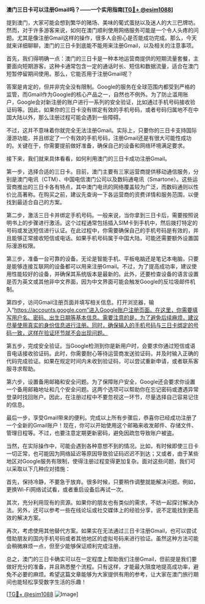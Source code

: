 **澳门三日卡可以注册Gmail吗？——一个实用指南[[TG💪+ @esim1088](https://t.me/s/esim1088)]**

提到澳门，大家可能会想到繁华的赌场、美味的葡式蛋挞以及迷人的大三巴牌坊。然而，对于许多游客来说，如何在澳门顺利使用网络服务可能是一个令人头疼的问题。尤其是像注册Gmail这样的操作，很多人会担心是否能成功完成。那么，今天就来详细聊聊，澳门的三日卡到底能不能用来注册Gmail，以及相关的注意事项。

首先，我们得明确一点：澳门的三日卡是一种本地运营商提供的短期流量套餐，主要面向短期游客。这种卡通常包含一定的通话时长、短信和数据流量，适合在澳门短暂停留期间使用。那么，它能否用于注册Gmail呢？

答案是肯定的，但并非完全没有限制。Google的服务在全球范围内都受到严格的监管，而Gmail作为Google的核心产品之一，自然也不例外。为了防止滥用账户，Google会对新注册的账户进行一系列的安全验证，比如通过手机号码接收验证码等。因此，如果你的三日卡没有绑定有效的手机号码，或者号码归属地不在中国大陆以外，那么注册过程可能会遇到一些障碍。

不过，这并不意味着你就完全无法注册Gmail。实际上，只要你的三日卡支持国际漫游功能，并且绑定了一个有效的手机号码，注册Gmail还是有很大可能性成功的。关键在于，你需要提前做好准备，确保自己的设备和网络环境满足要求。

接下来，我们就来具体看看，如何利用澳门的三日卡成功注册Gmail。

第一步，选择合适的三日卡。目前，澳门主要有三家运营商提供移动通信服务，分别是澳门电讯（CTM）、中国电信澳门公司以及数码通电讯（Smartone）。这些运营商推出的三日卡各有特点，其中澳门电讯的网络覆盖较为广泛，而数码通则以性价比高著称。在购买之前，建议先查询一下各运营商的资费详情和服务范围，以便找到最适合自己的方案。

第二步，激活三日卡并绑定手机号码。一般来说，当你拿到三日卡后，需要按照说明书上的步骤进行激活。这个过程通常包括插入SIM卡到手机中，然后拨打特定的号码或发送短信进行认证。在此过程中，你需要确保自己的手机号码是有效的，并且能够正常接收短信或电话。如果手机号码属于中国大陆，可能还需要额外设置国际漫游权限。

第三步，准备一台可靠的设备。无论是智能手机、平板电脑还是笔记本电脑，只要是能够连接互联网的设备都可以用来注册Gmail。不过，为了提高成功率，建议使用性能较好的设备，并确保其系统版本是最新的。此外，还要检查设备的语言设置是否为英文或其他非中文界面，因为中文界面可能会触发Google的反垃圾邮件机制。

第四步，访问Gmail注册页面并填写相关信息。打开浏览器，输入“https://accounts.google.com”进入Google账户注册页面。在这里，你需要填写用户名、密码、出生日期等基本信息。需要注意的是，为了避免后续麻烦，建议尽量使用真实的身份信息进行注册。同时，确保输入的手机号码与三日卡绑定的号码一致，这样在验证环节就不会出现问题。

第五步，完成安全验证。当Google检测到你是新用户时，会要求你通过短信或语音电话接收验证码。此时，你需要耐心等待运营商发送验证码，并及时输入正确的代码完成验证。如果在规定时间内未收到验证码，可以尝试重新申请，或者联系客服寻求帮助。

第六步，设置备用邮箱和安全问题。为了保障账户安全，Google还会要求你设置一个备用邮箱地址和几个安全问题。这两个选项可以帮助你在忘记密码或遭遇异常登录时找回账户。因此，在注册过程中不要忽视这一环节，尽量选择自己容易记住的信息。

最后一步，享受Gmail带来的便利。完成以上所有步骤后，恭喜你已经成功注册了一个全新的Gmail账户！现在，你可以开始使用这个邮箱来收发邮件、存储文件、管理日程等。不过，也要注意定期更新密码，避免因疏忽导致账户被盗。

当然，在实际操作中，可能会遇到各种意想不到的情况。比如，有时候即使三日卡一切正常，也可能因为网络延迟等原因导致验证码迟迟不到达；又或者，由于某些地区对Google服务有限制，使得注册过程变得更加复杂。面对这些问题，我们可以采取以下几种应对措施：

首先，保持冷静，不要急于放弃。很多时候，只要稍作调整就能解决问题。例如，更换Wi-Fi网络试试看，或者重启设备后再试一次。

其次，充分利用现有的资源。如果你的朋友也有类似的需求，不妨一起探讨解决办法。另外，还可以参考一些在线论坛或社交媒体上的经验分享，说不定能找到更高效的解决方案。

再次，考虑使用其他替代方案。如果实在无法通过三日卡注册Gmail，也可以尝试借助朋友的国内手机号码或者其他地区的虚拟号码来进行验证。虽然这种方法可能会稍微麻烦一点，但至少能够保证顺利完成注册。

总之，澳门的三日卡确实可以在一定程度上帮助我们注册Gmail，但前提是我们要做好充分的准备，并且熟悉整个流程。只有这样，才能最大限度地提高成功率，避免不必要的麻烦。希望这篇文章能够为大家提供有用的参考，让大家在澳门旅行期间也能轻松享受数字生活的乐趣！

[[TG💪+ @esim1088](https://t.me/s/esim1088) ![Image](https://i.postimg.cc/4NQfJmqS/Snipaste-2025-05-13-00-14-12.png)]